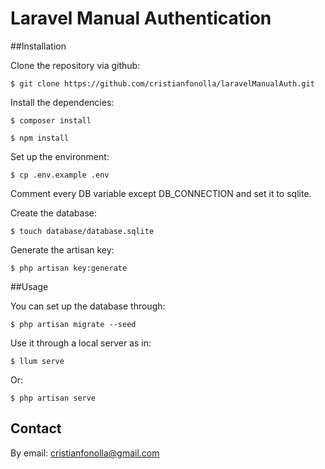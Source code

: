 # Laravel Manual Authentication


##Installation

Clone the repository via github:

```
$ git clone https://github.com/cristianfonolla/laravelManualAuth.git
```

Install the dependencies:

```
$ composer install
```

```
$ npm install
```

Set up the environment:

```
$ cp .env.example .env
```

Comment every DB variable  except DB_CONNECTION and set it to sqlite.

Create the database:

```
$ touch database/database.sqlite
 ```
Generate the artisan key:

```
$ php artisan key:generate
```

##Usage

You can set up the database through:

```
$ php artisan migrate --seed
```

Use it through a local server as in:

```
$ llum serve
```

Or:

```
$ php artisan serve
```


## Contact

By email: cristianfonolla@gmail.com